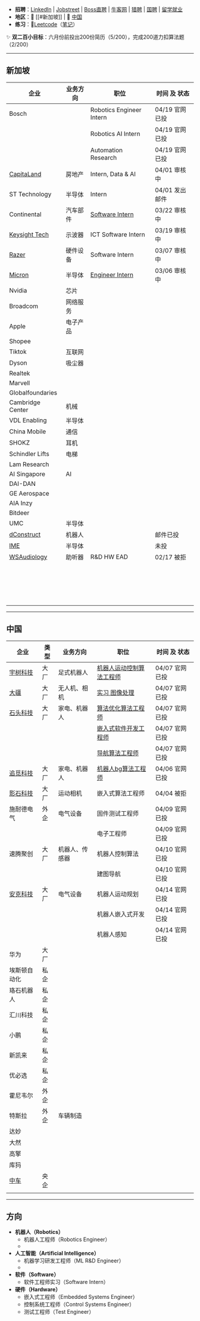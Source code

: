 + **招聘**：[LinkedIn](https://www.linkedin.com/in/zheng-zhenhao-070b15321/) | [Jobstreet](https://sg.jobstreet.com/profile/me) | [Boss直聘](https://www.zhipin.com/) | [牛客网](https://www.nowcoder.com/) | [猎聘](https://c.liepin.com/resume/edit) | [国聘](https://www.iguopin.com/) | [留学就业](https://lxyc.cscse.edu.cn/#/home)
+ **地区**：🍜 [[#新加坡]] | 🍚 [中国](#中国)
+ **练习**：🛶[Leetcode](https://leetcode.com/problemset/)（[笔记](🛶%20Leetcode%20题目笔记.md)）

✨ **双二百小目标**：六月份前投出200份简历（5/200），完成200道力扣算法题（2/200）


---
## 新加坡

| 企业                                                                                          | 业务方向 | 职位                                                                                                                                                                                                                                                                                                                                                                                                                                                                                                                                                | 时间 及 状态    |
| ------------------------------------------------------------------------------------------- | ---- | ------------------------------------------------------------------------------------------------------------------------------------------------------------------------------------------------------------------------------------------------------------------------------------------------------------------------------------------------------------------------------------------------------------------------------------------------------------------------------------------------------------------------------------------------- | ---------- |
| Bosch                                                                                       |      | Robotics Engineer Intern                                                                                                                                                                                                                                                                                                                                                                                                                                                                                                                          | 04/19 官网已投 |
|                                                                                             |      | Robotics AI Intern                                                                                                                                                                                                                                                                                                                                                                                                                                                                                                                                | 04/19 官网已投 |
|                                                                                             |      | Automation Research                                                                                                                                                                                                                                                                                                                                                                                                                                                                                                                               | 04/19 官网已投 |
| [CapitaLand](https://capitaland.wd3.myworkdayjobs.com/en-US/CapitaLandGroup/userHome)       | 房地产  | Intern, Data & AI                                                                                                                                                                                                                                                                                                                                                                                                                                                                                                                                 | 04/01 审核中  |
| ST Technology                                                                               | 半导体  | Intern                                                                                                                                                                                                                                                                                                                                                                                                                                                                                                                                            | 04/01 发出邮件 |
| Continental                                                                                 | 汽车部件 | [Software Intern](https://jobs.continental.com/en/detail-page/job-detail/REF79757R-p-5f8ae4ca8fe880265d39f9ac67f03588/software-engineer-intern-embedded-robotics-ida2025-00023-/?tx_conjobs_filter%5Bfilter%5D%5BentryLevel_stringS%5D%5B0%5D=0131ce3c-8b5b-4b63-bbb6-24d80fb3d76e&tx_conjobs_filter%5Bfilter%5D%5BfieldOfWork_stringS%5D%5B0%5D=3cbe67f1-8372-44a6-ac59-a0c113c0565f&tx_conjobs_filter%5Bfilter%5D%5Blocation%5D=%7B%22title%22%3A%22%5Cu65b0%5Cu52a0%5Cu5761%22%2C%22type%22%3A%22country%22%2C%22countryCode%22%3A%22sg%22%7D) | 03/22 审核中  |
| [Keysight Tech](https://globalcareers-keysight.icims.com/jobs/dashboard?hashed=-1068871803) | 示波器  | ICT Software Intern                                                                                                                                                                                                                                                                                                                                                                                                                                                                                                                               | 03/19 审核中  |
| [Razer](https://razer.wd3.myworkdayjobs.com/en-US/Careers/userHome)                         | 硬件设备 | Software Intern                                                                                                                                                                                                                                                                                                                                                                                                                                                                                                                                   | 03/07 审核中  |
| [Micron](https://micron.wd1.myworkdayjobs.com/en-US/External/userHome)                      | 半导体  | [Engineer Intern](https://micron.eightfold.ai/careers?query=Intern&location=singapore&pid=26375995&domain=micron.com&sort_by=relevance&triggerGoButton=false)                                                                                                                                                                                                                                                                                                                                                                                     | 03/06 审核中  |
| Nvidia                                                                                      | 芯片   |                                                                                                                                                                                                                                                                                                                                                                                                                                                                                                                                                   |            |
| Broadcom                                                                                    | 网络服务 |                                                                                                                                                                                                                                                                                                                                                                                                                                                                                                                                                   |            |
| Apple                                                                                       | 电子产品 |                                                                                                                                                                                                                                                                                                                                                                                                                                                                                                                                                   |            |
| Shopee                                                                                      |      |                                                                                                                                                                                                                                                                                                                                                                                                                                                                                                                                                   |            |
| Tiktok                                                                                      | 互联网  |                                                                                                                                                                                                                                                                                                                                                                                                                                                                                                                                                   |            |
| Dyson                                                                                       | 吸尘器  |                                                                                                                                                                                                                                                                                                                                                                                                                                                                                                                                                   |            |
| Realtek                                                                                     |      |                                                                                                                                                                                                                                                                                                                                                                                                                                                                                                                                                   |            |
| Marvell                                                                                     |      |                                                                                                                                                                                                                                                                                                                                                                                                                                                                                                                                                   |            |
| Globalfoundaries                                                                            |      |                                                                                                                                                                                                                                                                                                                                                                                                                                                                                                                                                   |            |
| Cambridge Center                                                                            | 机械   |                                                                                                                                                                                                                                                                                                                                                                                                                                                                                                                                                   |            |
| VDL Enabling                                                                                | 半导体  |                                                                                                                                                                                                                                                                                                                                                                                                                                                                                                                                                   |            |
| China Mobile                                                                                | 通信   |                                                                                                                                                                                                                                                                                                                                                                                                                                                                                                                                                   |            |
| SHOKZ                                                                                       | 耳机   |                                                                                                                                                                                                                                                                                                                                                                                                                                                                                                                                                   |            |
| Schindler Lifts                                                                             | 电梯   |                                                                                                                                                                                                                                                                                                                                                                                                                                                                                                                                                   |            |
| Lam Research                                                                                |      |                                                                                                                                                                                                                                                                                                                                                                                                                                                                                                                                                   |            |
| AI Singapore                                                                                | AI   |                                                                                                                                                                                                                                                                                                                                                                                                                                                                                                                                                   |            |
| DAI-DAN                                                                                     |      |                                                                                                                                                                                                                                                                                                                                                                                                                                                                                                                                                   |            |
| GE Aerospace                                                                                |      |                                                                                                                                                                                                                                                                                                                                                                                                                                                                                                                                                   |            |
| AIA Inzy                                                                                    |      |                                                                                                                                                                                                                                                                                                                                                                                                                                                                                                                                                   |            |
| Bitdeer                                                                                     |      |                                                                                                                                                                                                                                                                                                                                                                                                                                                                                                                                                   |            |
| UMC                                                                                         | 半导体  |                                                                                                                                                                                                                                                                                                                                                                                                                                                                                                                                                   |            |
| [dConstruct](https://www.dconstruct.co/about)                                               | 机器人  |                                                                                                                                                                                                                                                                                                                                                                                                                                                                                                                                                   | 邮件已投       |
| [IME](https://form.gov.sg/6304ad1f0405b700125cac16)                                         | 半导体  |                                                                                                                                                                                                                                                                                                                                                                                                                                                                                                                                                   | 未投         |
| [WSAudiology](https://careersapac.wsa.com/connect/dashboard)                                | 助听器  | R&D HW EAD                                                                                                                                                                                                                                                                                                                                                                                                                                                                                                                                        | 02/17 被拒   |
|                                                                                             |      |                                                                                                                                                                                                                                                                                                                                                                                                                                                                                                                                                   |            |
|                                                                                             |      |                                                                                                                                                                                                                                                                                                                                                                                                                                                                                                                                                   |            |
|                                                                                             |      |                                                                                                                                                                                                                                                                                                                                                                                                                                                                                                                                                   |            |
|                                                                                             |      |                                                                                                                                                                                                                                                                                                                                                                                                                                                                                                                                                   |            |
|                                                                                             |      |                                                                                                                                                                                                                                                                                                                                                                                                                                                                                                                                                   |            |
|                                                                                             |      |                                                                                                                                                                                                                                                                                                                                                                                                                                                                                                                                                   |            |
|                                                                                             |      |                                                                                                                                                                                                                                                                                                                                                                                                                                                                                                                                                   |            |
|                                                                                             |      |                                                                                                                                                                                                                                                                                                                                                                                                                                                                                                                                                   |            |
|                                                                                             |      |                                                                                                                                                                                                                                                                                                                                                                                                                                                                                                                                                   |            |
|                                                                                             |      |                                                                                                                                                                                                                                                                                                                                                                                                                                                                                                                                                   |            |
|                                                                                             |      |                                                                                                                                                                                                                                                                                                                                                                                                                                                                                                                                                   |            |
|                                                                                             |      |                                                                                                                                                                                                                                                                                                                                                                                                                                                                                                                                                   |            |
|                                                                                             |      |                                                                                                                                                                                                                                                                                                                                                                                                                                                                                                                                                   |            |
|                                                                                             |      |                                                                                                                                                                                                                                                                                                                                                                                                                                                                                                                                                   |            |
|                                                                                             |      |                                                                                                                                                                                                                                                                                                                                                                                                                                                                                                                                                   |            |
|                                                                                             |      |                                                                                                                                                                                                                                                                                                                                                                                                                                                                                                                                                   |            |
|                                                                                             |      |                                                                                                                                                                                                                                                                                                                                                                                                                                                                                                                                                   |            |
|                                                                                             |      |                                                                                                                                                                                                                                                                                                                                                                                                                                                                                                                                                   |            |
|                                                                                             |      |                                                                                                                                                                                                                                                                                                                                                                                                                                                                                                                                                   |            |


---
## 中国

| 企业                                                                                                                                 | 类型  | 业务方向    | 职位                                                                                                  | 时间 及 状态    |
| ---------------------------------------------------------------------------------------------------------------------------------- | --- | ------- | --------------------------------------------------------------------------------------------------- | ---------- |
| [宇树科技](https://www.unitree.com/cn/position)                                                                                        | 大厂  | 足式机器人   | [机器人运动控制算法工程师](https://www.unitree.com/cn/position/1526050171207548928)                             | 04/07 官网已投 |
| [大疆](https://we.dji.com/zh-CN/campus/position?from=home_page&page=1)                                                               | 大厂  | 无人机、相机  | [实习 图像处理](https://we.dji.com/zh-CN/position/detail?positionId=1400364273199747072)                  | 04/07 官网已投 |
| [石头科技](https://roborock.zhiye.com/campus/jobs?1=%5B%7B%22id%22%3A%2217%22%2C%22label%22%3A%22%E7%A0%94%E5%8F%91%E7%B1%BB%22%7D%5D) | 大厂  | 家电、机器人  | [算法优化算法工程师](https://roborock.zhiye.com/campus/detail?jobAdId=2c3d5145-79dd-40d0-a0f4-c908f9e7527d)  | 04/07 官网已投 |
|                                                                                                                                    |     |         | [嵌入式软件开发工程师](https://roborock.zhiye.com/campus/detail?jobAdId=67cd993b-2a53-4c9c-bedb-0c483e30ef67) | 04/07 官网已投 |
|                                                                                                                                    |     |         | [导航算法工程师](https://roborock.zhiye.com/campus/detail?jobAdId=e511357c-3722-479e-bd97-dabd7b7b2f98)    | 04/07 官网已投 |
| [追觅科技](https://dreame.zhiye.com/campus)                                                                                            | 大厂  | 家电、机器人  | [机器人bg算法工程师](https://dreame.zhiye.com/campus/detail?jobAdId=72b54f26-446e-4f7a-a0ad-e50e07ed6e11)   | 04/06 官网已投 |
| [影石科技](https://www.insta360.com/cn/jobs)                                                                                           | 大厂  | 运动相机    | 嵌入式算法工程师                                                                                            | 04/04 被拒   |
| 施耐德电气                                                                                                                              | 外企  | 电气设备    | 固件测试工程师                                                                                             | 04/09 官网已投 |
|                                                                                                                                    |     |         | 电子工程师                                                                                               | 04/09 官网已投 |
| 速腾聚创                                                                                                                               | 大厂  | 机器人、传感器 | 机器人控制算法                                                                                             | 04/10 官网已投 |
|                                                                                                                                    |     |         | 建图导航                                                                                                | 04/10 官网已投 |
| [安克科技](https://anker-in.jobs.feishu.cn/campushirecn/resume/view)                                                                   | 大厂  | 电气设备    | 机器人运动规划                                                                                             | 04/14 官网已投 |
|                                                                                                                                    |     |         | 机器人嵌入式开发                                                                                            | 04/14 官网已投 |
|                                                                                                                                    |     |         | 机器人感知                                                                                               | 04/14 官网已投 |
| 华为                                                                                                                                 | 大厂  |         |                                                                                                     |            |
| 埃斯顿自动化                                                                                                                             | 私企  |         |                                                                                                     |            |
| 珞石机器人                                                                                                                              | 私企  |         |                                                                                                     |            |
| 汇川科技                                                                                                                               | 私企  |         |                                                                                                     |            |
| 小鹏                                                                                                                                 | 私企  |         |                                                                                                     |            |
| 新凯来                                                                                                                                | 私企  |         |                                                                                                     |            |
| 优必选                                                                                                                                | 私企  |         |                                                                                                     |            |
| 霍尼韦尔                                                                                                                               | 外企  |         |                                                                                                     |            |
| 特斯拉                                                                                                                                | 外企  | 车辆制造    |                                                                                                     |            |
| 达妙                                                                                                                                 |     |         |                                                                                                     |            |
| 大然                                                                                                                                 |     |         |                                                                                                     |            |
| 高擎                                                                                                                                 |     |         |                                                                                                     |            |
| 库犸                                                                                                                                 |     |         |                                                                                                     |            |
| [中车](https://recruitmentlp.wjx.cn/vm/eA4nGKy.aspx)                                                                                 | 央企  |         |                                                                                                     |            |
|                                                                                                                                    |     |         |                                                                                                     |            |

---
## 方向

+ **机器人（Robotics）**
	+ 机器人工程师（Robotics Engineer）
	+ 
+ **人工智能（Artificial Intelligence）**
	+ 机器学习研发工程师（ML R&D Engineer）
	+ 
+ **软件（Software）**
	+ 软件工程师实习（Software Intern）
+ **硬件（Hardware）**
	+ 嵌入式工程师（Embedded Systems Engineer）
	+ 控制系统工程师（Control Systems Engineer）
	+ 测试工程师（Test Engineer）
